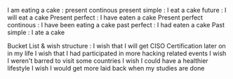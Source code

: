 I am eating a cake : present continous
present simple : I eat a cake
future : I will eat a cake
Present perfect : I have eaten a cake
Present perfect continous : I have been eating a cake
past perfect : I had eaten a cake
Past simple : I ate a cake


Bucket List & wish structure :
I wish that I will get CISO Certification later on in my life
I wish that I had participated in more hacking related events
I wish I weren't barred to visit some countries
I wish I could have a healthier lifestyle
I wish I would get more laid back when my studies are done
